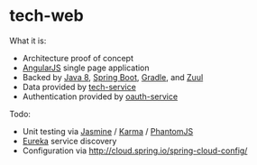 # tech-web

What it is:
- Architecture proof of concept
- [AngularJS](https://angularjs.org/) single page application
- Backed by [Java 8](http://www.oracle.com/technetwork/java/javase/overview/java8-2100321.html), [Spring Boot](http://projects.spring.io/spring-boot/), [Gradle](https://gradle.org/), and [Zuul](https://github.com/Netflix/zuul/wiki)
- Data provided by [tech-service](https://github.com/shaunnbarron/tech-service)
- Authentication provided by [oauth-service](https://github.com/shaunnbarron/oauth-service)

Todo:
- Unit testing via [Jasmine](http://jasmine.github.io/) / [Karma](http://karma-runner.github.io/0.12/index.html) / [PhantomJS](http://phantomjs.org/)
- [Eureka](https://github.com/Netflix/eureka/wiki) service discovery
- Configuration via http://cloud.spring.io/spring-cloud-config/




